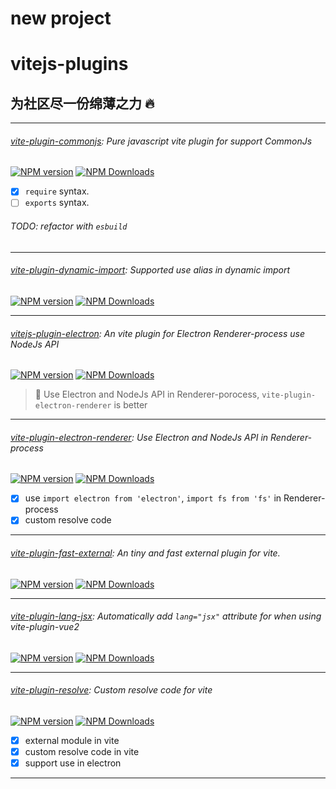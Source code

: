 # new project
# vitejs-plugins

## 为社区尽一份绵薄之力 🔥

---

###### [vite-plugin-commonjs](packages/commonjs): Pure javascript vite plugin for support CommonJs

[![NPM version](https://img.shields.io/npm/v/vite-plugin-commonjs.svg)](https://npmjs.org/package/vite-plugin-commonjs)
[![NPM Downloads](https://img.shields.io/npm/dm/vite-plugin-commonjs.svg)](https://npmjs.org/package/vite-plugin-commonjs)

- [x] `require` syntax.
- [ ] `exports` syntax.

###### TODO: refactor with `esbuild`

---

###### [vite-plugin-dynamic-import](packages/dynamic-import): Supported use alias in dynamic import

[![NPM version](https://img.shields.io/npm/v/vite-plugin-dynamic-import.svg)](https://npmjs.org/package/vite-plugin-dynamic-import)
[![NPM Downloads](https://img.shields.io/npm/dm/vite-plugin-dynamic-import.svg)](https://npmjs.org/package/vite-plugin-dynamic-import)

---

###### [vitejs-plugin-electron](packages/electron): An vite plugin for Electron Renderer-process use NodeJs API

[![NPM version](https://img.shields.io/npm/v/vitejs-plugin-electron.svg)](https://npmjs.org/package/vitejs-plugin-electron)
[![NPM Downloads](https://img.shields.io/npm/dm/vitejs-plugin-electron.svg)](https://npmjs.org/package/vitejs-plugin-electron)

> 🚧 Use Electron and NodeJs API in Renderer-porocess, `vite-plugin-electron-renderer` is better

---

###### [vite-plugin-electron-renderer](packages/electron-renderer): Use Electron and NodeJs API in Renderer-process

[![NPM version](https://img.shields.io/npm/v/vite-plugin-electron-renderer.svg)](https://npmjs.org/package/vite-plugin-electron-renderer)
[![NPM Downloads](https://img.shields.io/npm/dm/vite-plugin-electron-renderer.svg)](https://npmjs.org/package/vite-plugin-electron-renderer)

- [x] use `import electron from 'electron'`, `import fs from 'fs'` in Renderer-process
- [x] custom resolve code

---

###### [vite-plugin-fast-external](packages/fast-external): An tiny and fast external plugin for vite.

[![NPM version](https://img.shields.io/npm/v/vite-plugin-fast-external.svg)](https://npmjs.org/package/vite-plugin-fast-external)
[![NPM Downloads](https://img.shields.io/npm/dm/vite-plugin-fast-external.svg)](https://npmjs.org/package/vite-plugin-fast-external)

---

###### [vite-plugin-lang-jsx](packages/lang-jsx): Automatically add `lang="jsx"` attribute for when using vite-plugin-vue2

[![NPM version](https://img.shields.io/npm/v/vite-plugin-lang-jsx.svg)](https://npmjs.org/package/vite-plugin-lang-jsx)
[![NPM Downloads](https://img.shields.io/npm/dm/vite-plugin-lang-jsx.svg)](https://npmjs.org/package/vite-plugin-lang-jsx)

---

###### [vite-plugin-resolve](packages/resolve): Custom resolve code for vite

[![NPM version](https://img.shields.io/npm/v/vite-plugin-resolve.svg)](https://npmjs.org/package/vite-plugin-resolve)
[![NPM Downloads](https://img.shields.io/npm/dm/vite-plugin-resolve.svg)](https://npmjs.org/package/vite-plugin-resolve)

- [x] external module in vite
- [x] custom resolve code in vite
- [x] support use in electron

---
